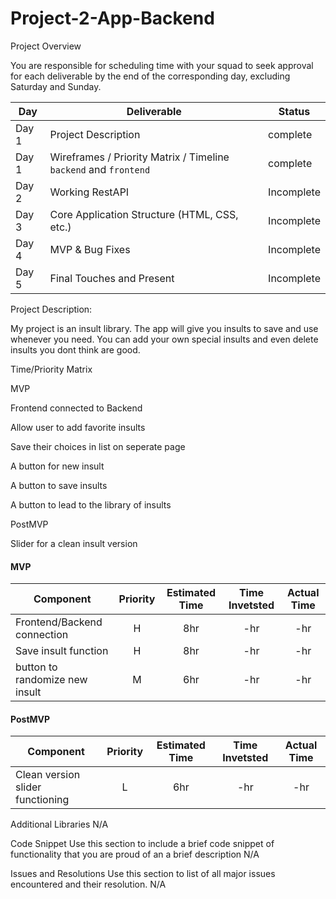 # Project-2-App-Backend


Project Overview

You are responsible for scheduling time with your squad to seek approval for each deliverable by the end of the corresponding day, excluding Saturday and Sunday.

|  Day | Deliverable | Status
|---|---| ---|
|Day 1| Project Description | complete
|Day 1| Wireframes / Priority Matrix / Timeline `backend` and `frontend`| complete
|Day 2| Working RestAPI | Incomplete
|Day 3| Core Application Structure (HTML, CSS, etc.) | Incomplete
|Day 4| MVP & Bug Fixes | Incomplete
|Day 5| Final Touches and Present | Incomplete

Project Description:

My project is an insult library. The app will give you insults to save and use whenever you need. You can add your own special insults and even delete insults you dont think are good.





Time/Priority Matrix


MVP 

Frontend connected to Backend

Allow user to add favorite insults

Save their choices in list on seperate page

A button for new insult

A button to save insults

A button to lead to the library of insults

PostMVP

Slider for a clean insult version

#### MVP
| Component | Priority | Estimated Time | Time Invetsted | Actual Time |
| --- | :---: |  :---: | :---: | :---: |
| Frontend/Backend connection | H | 8hr | -hr | -hr|
| Save insult function| H | 8hr | -hr | -hr|
| button to randomize new insult| M | 6hr | -hr | -hr|



#### PostMVP
| Component | Priority | Estimated Time | Time Invetsted | Actual Time |
| --- | :---: |  :---: | :---: | :---: |
| Clean version slider functioning | L | 6hr | -hr | -hr|


Additional Libraries
N/A



Code Snippet
Use this section to include a brief code snippet of functionality that you are proud of an a brief description
N/A



Issues and Resolutions
Use this section to list of all major issues encountered and their resolution.
N/A
